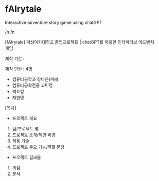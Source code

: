 # fAIrytale
Interactive adventure story game using chatGPT

/n
/n

[fAIrytale] 덕성여자대학교 졸업프로젝트 | chatGPT를 이용한 인터렉티브 어드벤처 게임

제작 기간 :

제작 인원 : 4명
- 컴퓨터공학과 장다은(PM)
- 컴퓨터공학전공 고민정
- 박효정
- 채현영

[목차]

- 프로젝트 개요
1. 팀/프로젝트 명
2. 프로젝트 소개/제안 배경
3. 적용 기술
4. 프로젝트 주요 기능/역할 분담

- 프로젝트 결과물
1. 게임
2. 문서


